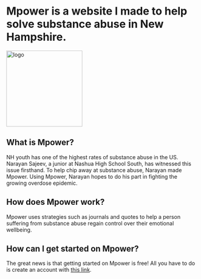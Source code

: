 # Mpower is a website I made to help solve substance abuse in New Hampshire.

<img src="logo.jpg" alt="logo" width="200">

## What is Mpower?
      
NH youth has one of the highest rates of substance abuse in the US. Narayan Sajeev, a junior at Nashua High School South, has witnessed this issue firsthand. To help chip away at substance abuse, Narayan made Mpower. Using Mpower, Narayan hopes to do his part in fighting the growing overdose epidemic.


## How does Mpower work?

Mpower uses strategies such as journals and quotes to help a person suffering from substance abuse regain control over their emotional wellbeing.


## How can I get started on Mpower?
      
The great news is that getting started on Mpower is free! All you have to do is create an account with [this link](http://www.mpowernh.com/signup "Create an account at Mpower"). 